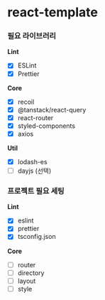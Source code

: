 # react-template

### 필요 라이브러리

**Lint**

- [x] ESLint
- [x] Prettier

**Core**

- [x] recoil
- [x] @tanstack/react-query
- [x] react-router
- [x] styled-components
- [x] axios

**Util**

- [x] lodash-es
- [ ] dayjs (선택)

### 프로젝트 필요 세팅

**Lint**

- [x] eslint
- [x] prettier
- [x] tsconfig.json

**Core**

- [ ] router
- [ ] directory
- [ ] layout
- [ ] style
